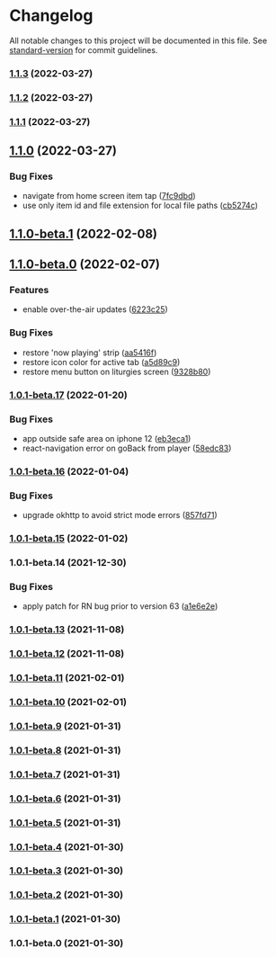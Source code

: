 # Changelog

All notable changes to this project will be documented in this file. See [standard-version](https://github.com/conventional-changelog/standard-version) for commit guidelines.

### [1.1.3](https://github.com/theliturgists/app/compare/v1.1.2...v1.1.3) (2022-03-27)

### [1.1.2](https://github.com/theliturgists/app/compare/v1.1.1...v1.1.2) (2022-03-27)

### [1.1.1](https://github.com/theliturgists/app/compare/v1.1.0...v1.1.1) (2022-03-27)

## [1.1.0](https://github.com/theliturgists/app/compare/v1.1.0-beta.1...v1.1.0) (2022-03-27)


### Bug Fixes

* navigate from home screen item tap ([7fc9dbd](https://github.com/theliturgists/app/commit/7fc9dbdb70d224ac6e6d82a9e434aa984a252be5))
* use only item id and file extension for local file paths ([cb5274c](https://github.com/theliturgists/app/commit/cb5274c34f6d05543e89b8acb97e3ac77cc2ec63))

## [1.1.0-beta.1](https://github.com/theliturgists/app/compare/v1.1.0-beta.0...v1.1.0-beta.1) (2022-02-08)

## [1.1.0-beta.0](https://github.com/theliturgists/app/compare/v1.0.1-beta.17...v1.1.0-beta.0) (2022-02-07)


### Features

* enable over-the-air updates ([6223c25](https://github.com/theliturgists/app/commit/6223c25e7de356212ac99404d9e19881998272b1))


### Bug Fixes

* restore 'now playing' strip ([aa5416f](https://github.com/theliturgists/app/commit/aa5416fbf929ab0b20028f3ae5140f1c5ba0dcb2))
* restore icon color for active tab ([a5d89c9](https://github.com/theliturgists/app/commit/a5d89c9cbb3e0f24c22a2340e612cd423df3bfeb))
* restore menu button on liturgies screen ([9328b80](https://github.com/theliturgists/app/commit/9328b80581e709e44738432007c0981ee5d00fcd))

### [1.0.1-beta.17](https://github.com/theliturgists/app/compare/v1.0.1-beta.16...v1.0.1-beta.17) (2022-01-20)


### Bug Fixes

* app outside safe area on iphone 12 ([eb3eca1](https://github.com/theliturgists/app/commit/eb3eca1b05a0c30920846bd1465c8fef3b8073b3))
* react-navigation error on goBack from player ([58edc83](https://github.com/theliturgists/app/commit/58edc83a8583f2b663c1e1ab9251e01a703db1d7))

### [1.0.1-beta.16](https://github.com/theliturgists/app/compare/v1.0.1-beta.15...v1.0.1-beta.16) (2022-01-04)


### Bug Fixes

* upgrade okhttp to avoid strict mode errors ([857fd71](https://github.com/theliturgists/app/commit/857fd71fdd3ffdaac13a61dc01cc681ba75ee3b6))

### [1.0.1-beta.15](https://github.com/theliturgists/app/compare/v1.0.1-beta.14...v1.0.1-beta.15) (2022-01-02)

### 1.0.1-beta.14 (2021-12-30)


### Bug Fixes

* apply patch for RN bug prior to version 63 ([a1e6e2e](https://github.com/theliturgists/app/commit/a1e6e2e39c620be3f79f186d72030960a5944192))

### [1.0.1-beta.13](https://github.com/theliturgists/app/compare/v1.0.1-beta.12...v1.0.1-beta.13) (2021-11-08)

### [1.0.1-beta.12](https://github.com/theliturgists/app/compare/v1.0.1-beta.11...v1.0.1-beta.12) (2021-11-08)

### [1.0.1-beta.11](https://github.com/theliturgists/app/compare/v1.0.1-beta.10...v1.0.1-beta.11) (2021-02-01)

### [1.0.1-beta.10](https://github.com/theliturgists/app/compare/v1.0.1-beta.9...v1.0.1-beta.10) (2021-02-01)

### [1.0.1-beta.9](https://github.com/theliturgists/app/compare/v1.0.1-beta.8...v1.0.1-beta.9) (2021-01-31)

### [1.0.1-beta.8](https://github.com/theliturgists/app/compare/v1.0.1-beta.7...v1.0.1-beta.8) (2021-01-31)

### [1.0.1-beta.7](https://github.com/theliturgists/app/compare/v1.0.1-beta.6...v1.0.1-beta.7) (2021-01-31)

### [1.0.1-beta.6](https://github.com/theliturgists/app/compare/v1.0.1-beta.5...v1.0.1-beta.6) (2021-01-31)

### [1.0.1-beta.5](https://github.com/theliturgists/app/compare/v1.0.1-beta.4...v1.0.1-beta.5) (2021-01-31)

### [1.0.1-beta.4](https://github.com/theliturgists/app/compare/v1.0.1-beta.3...v1.0.1-beta.4) (2021-01-30)

### [1.0.1-beta.3](https://github.com/theliturgists/app/compare/v1.0.1-beta.2...v1.0.1-beta.3) (2021-01-30)

### [1.0.1-beta.2](https://github.com/theliturgists/app/compare/v1.0.1-beta.1...v1.0.1-beta.2) (2021-01-30)

### [1.0.1-beta.1](https://github.com/theliturgists/app/compare/v1.0.1-beta.0...v1.0.1-beta.1) (2021-01-30)

### 1.0.1-beta.0 (2021-01-30)
